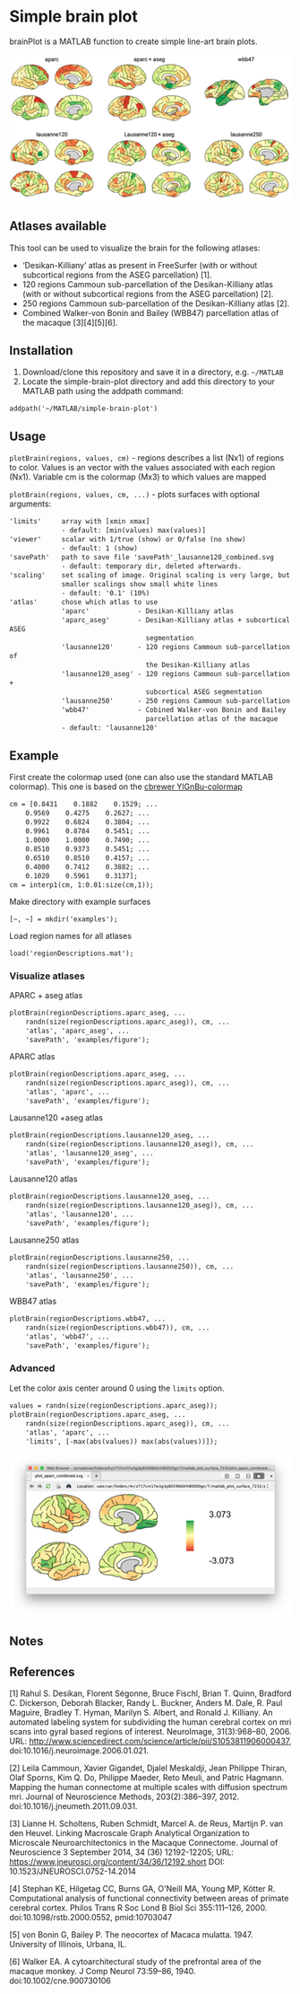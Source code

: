 # Simple brain plot

brainPlot is a MATLAB function to create simple line-art brain plots.

![Figure with all atlases](atlases_overview.png)

## Atlases available

This tool can be used to visualize the brain for the following atlases:
* ‘Desikan-Killiany’ atlas as present in FreeSurfer (with or without subcortical regions from the ASEG parcellation) [1].
* 120 regions Cammoun sub-parcellation of the Desikan-Killiany atlas (with or without subcortical regions from the ASEG parcellation) [2].
* 250 regions Cammoun sub-parcellation of the Desikan-Killiany atlas [2].
* Combined Walker-von Bonin and Bailey (WBB47) parcellation atlas of the macaque [3][4][5][6].


## Installation

1. Download/clone this repository and save it in a directory, e.g. `~/MATLAB`
2. Locate the simple-brain-plot directory and add this directory to your MATLAB path using the addpath command:
```
addpath('~/MATLAB/simple-brain-plot')
```

## Usage

`plotBrain(regions, values, cm)` - regions describes a list (Nx1) of
regions to color. Values is an vector with the values associated with
each region (Nx1). Variable cm is the colormap (Mx3) to which values are
mapped

`plotBrain(regions, values, cm, ...)` - plots surfaces with
optional arguments:
```
'limits'     array with [xmin xmax]
             - default: [min(values) max(values)]
'viewer'     scalar with 1/true (show) or 0/false (no show)
             - default: 1 (show)
'savePath'   path to save file 'savePath'_lausanne120_combined.svg
             - default: temporary dir, deleted afterwards.
'scaling'    set scaling of image. Original scaling is very large, but
             smaller scalings show small white lines
             - default: '0.1' (10%)
'atlas'      chose which atlas to use
             'aparc'            - Desikan-Killiany atlas
             'aparc_aseg'       - Desikan-Killiany atlas + subcortical ASEG
                                  segmentation
             'lausanne120'      - 120 regions Cammoun sub-parcellation of
                                  the Desikan-Killiany atlas
             'lausanne120_aseg' - 120 regions Cammoun sub-parcellation +
                                  subcortical ASEG segmentation
             'lausanne250'      - 250 regions Cammoun sub-parcellation
             'wbb47'            - Cobined Walker-von Bonin and Bailey
                                  parcellation atlas of the macaque
             - default: 'lausanne120'
```

## Example
First create the colormap used (one can also use the standard MATLAB colormap). This one is based on the [cbrewer YlGnBu-colormap](https://mathworks.com/matlabcentral/fileexchange/34087)
```
cm = [0.8431    0.1882    0.1529; ...
    0.9569    0.4275    0.2627; ...
    0.9922    0.6824    0.3804; ...
    0.9961    0.8784    0.5451; ...
    1.0000    1.0000    0.7490; ...
    0.8510    0.9373    0.5451; ...
    0.6510    0.8510    0.4157; ...
    0.4000    0.7412    0.3882; ...
    0.1020    0.5961    0.3137];
cm = interp1(cm, 1:0.01:size(cm,1));
```

Make directory with example surfaces
```
[~, ~] = mkdir('examples');
```

Load region names for all atlases
```
load('regionDescriptions.mat');
```

### Visualize atlases
APARC + aseg atlas
```
plotBrain(regionDescriptions.aparc_aseg, ...
    randn(size(regionDescriptions.aparc_aseg)), cm, ...
    'atlas', 'aparc_aseg', ...
    'savePath', 'examples/figure');
```

APARC atlas
```
plotBrain(regionDescriptions.aparc_aseg, ...
    randn(size(regionDescriptions.aparc_aseg)), cm, ...
    'atlas', 'aparc', ...
    'savePath', 'examples/figure');
```

Lausanne120 +aseg atlas
```
plotBrain(regionDescriptions.lausanne120_aseg, ...
    randn(size(regionDescriptions.lausanne120_aseg)), cm, ...
    'atlas', 'lausanne120_aseg', ...
    'savePath', 'examples/figure');
```

Lausanne120 atlas
```
plotBrain(regionDescriptions.lausanne120_aseg, ...
    randn(size(regionDescriptions.lausanne120_aseg)), cm, ...
    'atlas', 'lausanne120', ...
    'savePath', 'examples/figure');
```

Lausanne250 atlas
```
plotBrain(regionDescriptions.lausanne250, ...
    randn(size(regionDescriptions.lausanne250)), cm, ...
    'atlas', 'lausanne250', ...
    'savePath', 'examples/figure');
```

WBB47 atlas
```
plotBrain(regionDescriptions.wbb47, ...
    randn(size(regionDescriptions.wbb47)), cm, ...
    'atlas', 'wbb47', ...
    'savePath', 'examples/figure');
```

### Advanced
Let the color axis center around 0 using the `limits` option.

```
values = randn(size(regionDescriptions.aparc_aseg));
plotBrain(regionDescriptions.aparc_aseg, ...
    randn(size(regionDescriptions.aparc_aseg)), cm, ...
    'atlas', 'aparc', ...
    'limits', [-max(abs(values)) max(abs(values))]);
```

![Figure with advanced example](examples/example_advanced.png)

## Notes

## References
[1] Rahul S. Desikan, Florent Ségonne, Bruce Fischl, Brian T. Quinn, Bradford C. Dickerson, Deborah Blacker, Randy L. Buckner, Anders M. Dale, R. Paul Maguire, Bradley T. Hyman, Marilyn S. Albert, and Ronald J. Killiany. An automated labeling system for subdividing the human cerebral cortex on mri scans into gyral based regions of interest. NeuroImage, 31(3):968–80, 2006. URL: http://www.sciencedirect.com/science/article/pii/S1053811906000437, doi:10.1016/j.neuroimage.2006.01.021.

[2] Leila Cammoun, Xavier Gigandet, Djalel Meskaldji, Jean Philippe Thiran, Olaf Sporns, Kim Q. Do, Philippe Maeder, Reto Meuli, and Patric Hagmann. Mapping the human connectome at multiple scales with diffusion spectrum mri. Journal of Neuroscience Methods, 203(2):386–397, 2012. doi:10.1016/j.jneumeth.2011.09.031.

[3] Lianne H. Scholtens, Ruben Schmidt, Marcel A. de Reus, Martijn P. van den Heuvel. Linking Macroscale Graph Analytical Organization to Microscale Neuroarchitectonics in the Macaque Connectome. Journal of Neuroscience 3 September 2014, 34 (36) 12192-12205; URL: https://www.jneurosci.org/content/34/36/12192.short DOI: 10.1523/JNEUROSCI.0752-14.2014

[4] Stephan KE, Hilgetag CC, Burns GA, O'Neill MA, Young MP, Kötter R. Computational analysis of functional connectivity between areas of primate cerebral cortex. Philos Trans R Soc Lond B Biol Sci 355:111–126, 2000. doi:10.1098/rstb.2000.0552, pmid:10703047

[5] von Bonin G, Bailey P. The neocortex of Macaca mulatta. 1947. University of Illinois, Urbana, IL.

[6] Walker EA. A cytoarchitectural study of the prefrontal area of the macaque monkey. J Comp Neurol 73:59–86, 1940. doi:10.1002/cne.900730106

